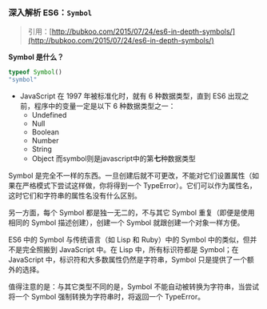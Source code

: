 ### 深入解析 ES6：`Symbol`

>引用：[http://bubkoo.com/2015/07/24/es6-in-depth-symbols/](http://bubkoo.com/2015/07/24/es6-in-depth-symbols/)

**Symbol 是什么？**

```javaScript
typeof Symbol()
"symbol"
```
+ JavaScript 在 1997 年被标准化时，就有 6 种数据类型，直到 ES6 出现之前，程序中的变量一定是以下 6 种数据类型之一：
    + Undefined
    + Null
    + Boolean
    + Number
    + String
    + Object
    而symbol则是javascript中的第**七**种数据类型

Symbol 是完全不一样的东西。一旦创建后就不可更改，不能对它们设置属性（如果在严格模式下尝试这样做，你将得到一个 TypeError）。它们可以作为属性名，这时它们和字符串的属性名没有什么区别。

另一方面，每个 Symbol 都是独一无二的，不与其它 Symbol 重复（即便是使用相同的 Symbol 描述创建），创建一个 Symbol 就跟创建一个对象一样方便。

ES6 中的 Symbol 与传统语言（如 Lisp 和 Ruby）中的 Symbol 中的类似，但并不是完全照搬到 JavaScript 中。在 Lisp 中，所有标识符都是 Symbol；在 JavaScript 中，标识符和大多数属性仍然是字符串，Symbol 只是提供了一个额外的选择。

值得注意的是：与其它类型不同的是，Symbol 不能自动被转换为字符串，当尝试将一个 Symbol 强制转换为字符串时，将返回一个 TypeError。

